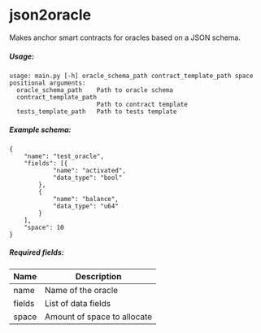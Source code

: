 # json2oracle

Makes anchor smart contracts for oracles based on a JSON schema.

##### Usage:
```
usage: main.py [-h] oracle_schema_path contract_template_path space
positional arguments:
  oracle_schema_path    Path to oracle schema
  contract_template_path
                        Path to contract template
  tests_template_path   Path to tests template
  ```

##### Example schema:
```
{
    "name": "test_oracle",
    "fields": [{
            "name": "activated",
            "data_type": "bool"
        },
        {
            "name": "balance",
            "data_type": "u64"
        }
    ],
    "space": 10
}
```
##### Required fields:
| Name        | Description                     |
| ----------- | -----------                     |
| name        | Name of the oracle              |
| fields      | List of data fields             |
| space       | Amount of space to allocate     |